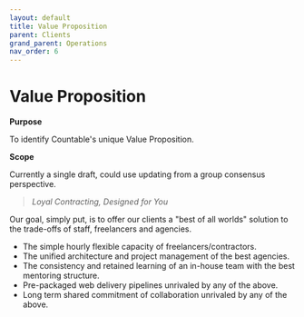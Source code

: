 ```yaml
---
layout: default
title: Value Proposition
parent: Clients
grand_parent: Operations
nav_order: 6
---
```


# Value Proposition

**Purpose**

To identify Countable's unique Value Proposition.

**Scope**

Currently a single draft, could use updating from a group consensus perspective.

> *Loyal Contracting, Designed for You*

Our goal, simply put, is to offer our clients a "best of all worlds" solution to the trade-offs of staff, freelancers and agencies.

  - The simple hourly flexible capacity of freelancers/contractors.
  - The unified architecture and project management of the best agencies.
  - The consistency and retained learning of an in-house team with the best mentoring structure.
  - Pre-packaged web delivery pipelines unrivaled by any of the above.
  - Long term shared commitment of collaboration unrivaled by any of the above.
